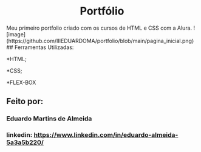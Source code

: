<h1 align = "center"> Portfólio</h1>
Meu primeiro portfolio criado com os cursos de HTML e CSS com a Alura.
![image](https://github.com/IIIEDUARDOMA/portfolio/blob/main/pagina_inicial.png)
## Ferramentas Utilizadas:

*HTML;

*CSS;

*FLEX-BOX

## Feito por:

### Eduardo Martins de Almeida

### linkedin: https://www.linkedin.com/in/eduardo-almeida-5a3a5b220/

